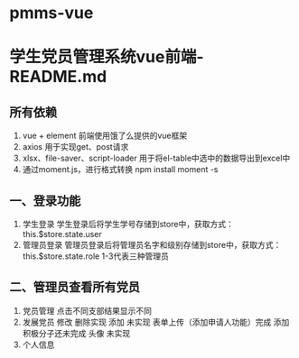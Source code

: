 # pmms-vue
# 学生党员管理系统vue前端-README.md
## 所有依赖
1. vue + element 前端使用饿了么提供的vue框架
2. axios 用于实现get、post请求
3. xlsx、file-saver、script-loader 用于将el-table中选中的数据导出到excel中
4. 通过moment.js，进行格式转换    npm install moment -s
## 一、登录功能
1. 学生登录
学生登录后将学生学号存储到store中，获取方式：this.$store.state.user
2. 管理员登录
管理员登录后将管理员名字和级别存储到store中，获取方式：this.$store.state.role 1-3代表三种管理员
## 二、管理员查看所有党员
1. 党员管理
点击不同支部结果显示不同 
2. 发展党员
修改 删除实现
添加 未实现 表单上传（添加申请人功能）完成 添加积极分子还未完成
头像 未实现
3. 个人信息